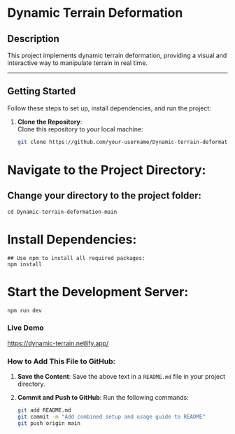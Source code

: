 # Dynamic Terrain Deformation

## Description
This project implements dynamic terrain deformation, providing a visual and interactive way to manipulate terrain in real time.

---

## Getting Started

Follow these steps to set up, install dependencies, and run the project:

1. **Clone the Repository**:  
   Clone this repository to your local machine:
   ```bash
   git clone https://github.com/your-username/Dynamic-terrain-deformation.git\

# Navigate to the Project Directory:
 ## Change your directory to the project folder:
    cd Dynamic-terrain-deformation-main

 # Install Dependencies:
    ## Use npm to install all required packages:
    npm install   

# Start the Development Server:
    npm run dev

### Live Demo
https://dynamic-terrain.netlify.app/

### How to Add This File to GitHub:
1. **Save the Content**:
   Save the above text in a `README.md` file in your project directory.

2. **Commit and Push to GitHub**:
   Run the following commands:
   ```bash
   git add README.md
   git commit -m "Add combined setup and usage guide to README"
   git push origin main
